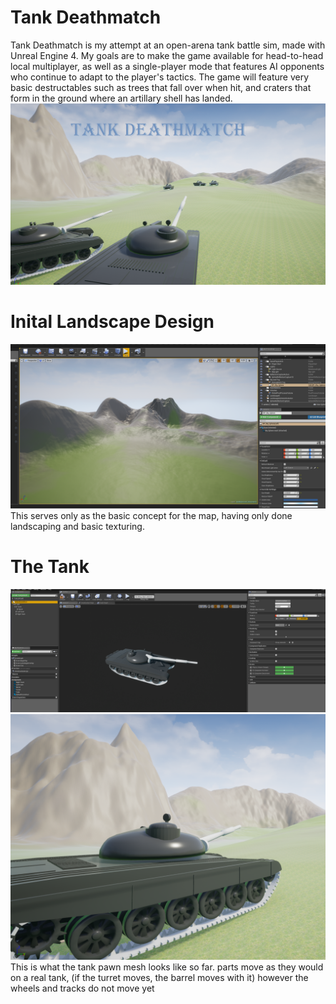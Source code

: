 # Tank Deathmatch
Tank Deathmatch is my attempt at an open-arena tank battle sim, made with Unreal Engine 4.  My goals are to make the game available for head-to-head local multiplayer, as well as a single-player mode that features AI opponents who continue to adapt to the player's tactics.  The game will feature very basic destructables such as trees that fall over when hit, and craters that form in the ground where an artillary shell has landed.  
![alt text](https://github.com/bsteel364/Tank-Deathmatch/blob/master/Tanks%201.2.png)


# Inital Landscape Design 
![alt text](https://github.com/bsteel364/Tank-Deathmatch/blob/master/landscape%201.1.PNG)
This serves only as the basic concept for the map, having only done landscaping and basic texturing.


# The Tank
![alt text](https://github.com/bsteel364/Tank-Deathmatch/blob/master/tank_BP.PNG)
![alt text](https://github.com/bsteel364/Tank-Deathmatch/blob/master/tank%201.0.PNG)
This is what the tank pawn mesh looks like so far.  parts move as they would on a real tank, (if the turret moves, the barrel moves with it) however the wheels and tracks do not move yet
